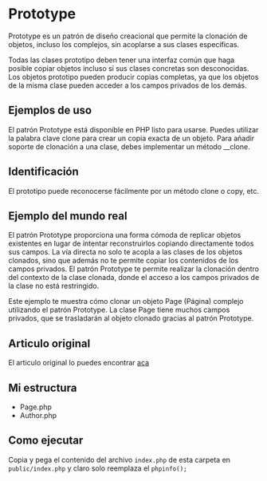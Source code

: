 # Prototype

Prototype es un patrón de diseño creacional que permite la clonación de objetos, incluso los complejos, sin acoplarse a sus clases específicas.

Todas las clases prototipo deben tener una interfaz común que haga posible copiar objetos incluso si sus clases concretas son desconocidas. Los objetos prototipo pueden producir copias completas, ya que los objetos de la misma clase pueden acceder a los campos privados de los demás.

## Ejemplos de uso

El patrón Prototype está disponible en PHP listo para usarse. Puedes utilizar la palabra clave clone para crear un copia exacta de un objeto. Para añadir soporte de clonación a una clase, debes implementar un método __clone.

## Identificación

El prototipo puede reconocerse fácilmente por un método clone o copy, etc.

## Ejemplo del mundo real

El patrón Prototype proporciona una forma cómoda de replicar objetos existentes en lugar de intentar reconstruirlos copiando directamente todos sus campos. La vía directa no solo te acopla a las clases de los objetos clonados, sino que además no te permite copiar los contenidos de los campos privados. El patrón Prototype te permite realizar la clonación dentro del contexto de la clase clonada, donde el acceso a los campos privados de la clase no está restringido.

Este ejemplo te muestra cómo clonar un objeto Page (Página) complejo utilizando el patrón Prototype. La clase Page tiene muchos campos privados, que se trasladarán al objeto clonado gracias al patrón Prototype.

## Articulo original

El articulo original lo puedes encontrar [aca](https://refactoring.guru/es/design-patterns/prototype/php/example#example-1)

## Mi estructura

- Page.php
- Author.php

## Como ejecutar

Copia y pega el contenido del archivo `index.php` de esta carpeta en `public/index.php` y claro solo reemplaza el `phpinfo();`